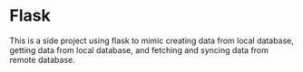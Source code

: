 # Flask
This is a side project using flask to mimic creating data from local database, getting data from local database, and fetching and syncing data from remote database. 
